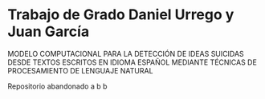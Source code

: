 # Trabajo de Grado Daniel Urrego y Juan García


MODELO COMPUTACIONAL PARA LA DETECCIÓN DE IDEAS SUICIDAS DESDE TEXTOS ESCRITOS EN IDIOMA ESPAÑOL MEDIANTE TÉCNICAS DE PROCESAMIENTO DE LENGUAJE NATURAL

Repositorio abandonado
a
b
b
